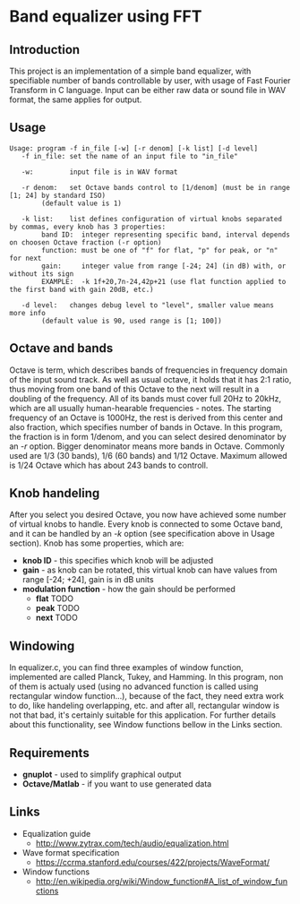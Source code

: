 Band equalizer using FFT
========================

Introduction
------------
This project is an implementation of a simple band equalizer, with specifiable number of bands controllable by user, with usage of Fast Fourier Transform in C language. Input can be either raw data or sound file in WAV format, the same applies for output.

Usage
-----
```
Usage: program -f in_file [-w] [-r denom] [-k list] [-d level]
   -f in_file: set the name of an input file to "in_file"

   -w:         input file is in WAV format

   -r denom:   set Octave bands control to [1/denom] (must be in range [1; 24] by standard ISO)
        (default value is 1)

   -k list:    list defines configuration of virtual knobs separated by commas, every knob has 3 properties:
        band ID:  integer representing specific band, interval depends on choosen Octave fraction (-r option)
        function: must be one of "f" for flat, "p" for peak, or "n" for next
        gain:     integer value from range [-24; 24] (in dB) with, or without its sign
        EXAMPLE:  -k 1f+20,7n-24,42p+21 (use flat function applied to the first band with gain 20dB, etc.)

   -d level:   changes debug level to "level", smaller value means more info
        (default value is 90, used range is [1; 100])
```

Octave and bands
----------------
Octave is term, which describes bands of frequencies in frequency domain of the input sound track. As well as usual octave, it holds that it has 2:1 ratio, thus moving from one band of this Octave to the next will result in a doubling of the frequency. All of its bands must cover full 20Hz to 20kHz, which are all usually human-hearable frequencies - notes. The starting frequency of an Octave is 1000Hz, the rest is derived from this center and also fraction, which specifies number of bands in Octave.
In this program, the fraction is in form 1/denom, and you can select desired denominator by an *-r* option. Bigger denominator means more bands in Octave. Commonly used are 1/3 (30 bands), 1/6 (60 bands) and 1/12 Octave. Maximum allowed is 1/24 Octave which has about 243 bands to controll.

Knob handeling
--------------
After you select you desired Octave, you now have achieved some number of virtual knobs to handle. Every knob is connected to some Octave band, and it can be handled by an *-k* option (see specification above in Usage section).
Knob has some properties, which are:
 - **knob ID** - this specifies which knob will be adjusted
 - **gain** - as knob can be rotated, this virtual knob can have values from range \[-24; +24\], gain is in dB units
 - **modulation function** - how the gain should be performed
   - **flat** TODO
   - **peak** TODO
   - **next** TODO

Windowing
---------
In equalizer.c, you can find three examples of window function, implemented are called Planck, Tukey, and Hamming. In this program, non of them is actualy used (using no advanced function is called using rectangular window function...), because of the fact, they need extra work to do, like handeling overlapping, etc. and after all, rectangular window is not that bad, it's certainly suitable for this application.
For further details about this functionality, see Window functions bellow in the Links section.

Requirements
------------
 - **gnuplot** - used to simplify graphical output
 - **Octave/Matlab** - if you want to use generated data

Links
-----
 - Equalization guide
   - http://www.zytrax.com/tech/audio/equalization.html
 - Wave format specification
   - https://ccrma.stanford.edu/courses/422/projects/WaveFormat/
 - Window functions
   - http://en.wikipedia.org/wiki/Window_function#A_list_of_window_functions
